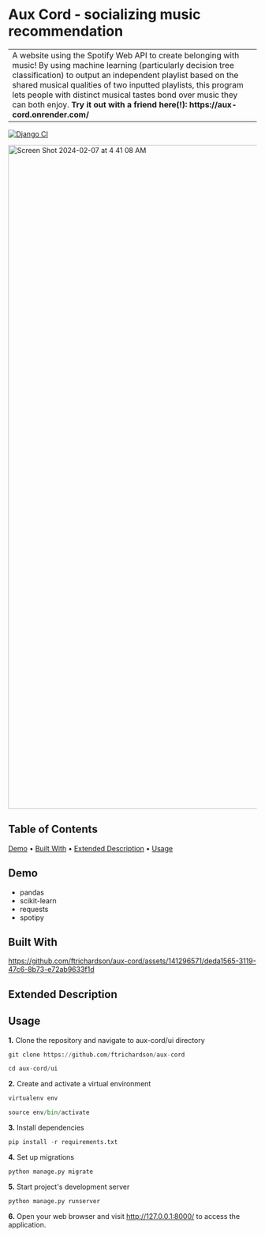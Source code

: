 <h1>Aux Cord - socializing music recommendation </h1>
<table>
<tr>
<td>
  A website using the Spotify Web API to create belonging with music! By using machine learning (particularly decision tree classification) to output an independent playlist based on the shared musical qualities of two inputted playlists, this program lets people with distinct musical tastes bond over music they can both enjoy.  <b>Try it out with a friend here(!): https://aux-cord.onrender.com/</b>
</td>
</tr>
</table>

[![Django CI](https://github.com/ftrichardson/aux-cord/actions/workflows/django.yml/badge.svg)](https://github.com/ftrichardson/aux-cord/actions/workflows/django.yml)

<img width="1346" alt="Screen Shot 2024-02-07 at 4 41 08 AM" src="https://github.com/ftrichardson/aux-cord/assets/141296571/f802aff0-b08d-4b93-a47b-0eeda7aba996">

## Table of Contents
 [Demo](#demo)&nbsp;&#8226;&nbsp;[Built With](#built-with)&nbsp;&#8226;&nbsp;[Extended Description](#extended-description)&nbsp;&#8226;&nbsp;[Usage](#usage)


## Demo
* pandas
* scikit-learn
* requests
* spotipy

## Built With

https://github.com/ftrichardson/aux-cord/assets/141296571/deda1565-3119-47c6-8b73-e72ab9633f1d

## Extended Description

## Usage

**1.** Clone the repository and navigate to aux-cord/ui directory
```python
git clone https://github.com/ftrichardson/aux-cord

cd aux-cord/ui
```

**2.** Create and activate a virtual environment
```python
virtualenv env

source env/bin/activate
```

**3.** Install dependencies
```python
pip install -r requirements.txt
```

**4.** Set up migrations
```python
python manage.py migrate
```

**5.** Start project's development server
```python
python manage.py runserver
```

**6.** Open your web browser and visit <a href="http://127.0.0.1:8000/" target="_blank">http://127.0.0.1:8000/</a> to access the application.
